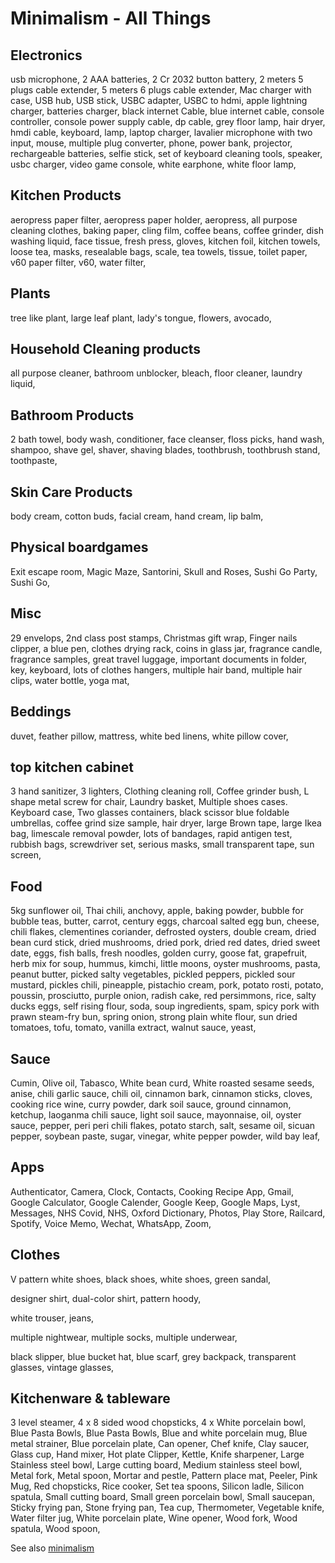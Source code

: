 # Minimalism - All Things

## Electronics

usb microphone,
2 AAA batteries,
2 Cr 2032 button battery,
2 meters 5 plugs cable extender,
5 meters 6 plugs cable extender,
Mac charger with case,
USB hub,
USB stick,
USBC adapter,
USBC to hdmi,
apple lightning charger,
batteries charger,
black internet Cable,
blue internet cable,
console controller,
console power supply cable,
dp cable,
grey floor lamp,
hair dryer,
hmdi cable,
keyboard,
lamp,
laptop charger,
lavalier microphone with two input,
mouse,
multiple plug converter,
phone,
power bank,
projector,
rechargeable batteries,
selfie stick,
set of keyboard cleaning tools,
speaker,
usbc charger,
video game console,
white earphone,
white floor lamp,

## Kitchen Products

aeropress paper filter,
aeropress paper holder,
aeropress,
all purpose cleaning clothes,
baking paper,
cling film,
coffee beans,
coffee grinder,
dish washing liquid,
face tissue,
fresh press,
gloves,
kitchen foil,
kitchen towels,
loose tea,
masks,
resealable bags,
scale,
tea towels,
tissue,
toilet paper,
v60 paper filter,
v60,
water filter,

## Plants

tree like plant,
large leaf plant,
lady's tongue,
flowers,
avocado,

## Household Cleaning products

all purpose cleaner,
bathroom unblocker,
bleach,
floor cleaner,
laundry liquid,

## Bathroom Products

2 bath towel,
body wash,
conditioner,
face cleanser,
floss picks,
hand wash,
shampoo,
shave gel,
shaver,
shaving blades,
toothbrush,
toothbrush stand,
toothpaste,

## Skin Care Products

body cream,
cotton buds,
facial cream,
hand cream,
lip balm,

## Physical boardgames

Exit escape room,
Magic Maze,
Santorini,
Skull and Roses,
Sushi Go Party,
Sushi Go,

## Misc

29 envelops,
2nd class post stamps,
Christmas gift wrap,
Finger nails clipper,
a blue pen,
clothes drying rack,
coins in glass jar,
fragrance candle,
fragrance samples,
great travel luggage,
important documents in folder,
key,
keyboard,
lots of clothes hangers,
multiple hair band,
multiple hair clips,
water bottle,
yoga mat,

## Beddings

duvet,
feather pillow,
mattress,
white bed linens,
white pillow cover,

## top kitchen cabinet

3 hand sanitizer,
3 lighters,
Clothing cleaning roll,
Coffee grinder bush,
L shape metal screw for chair,
Laundry basket,
Multiple shoes cases. Keyboard case,
Two glasses containers,
black scissor
blue foldable umbrellas,
coffee grind size sample,
hair dryer,
large Brown tape,
large Ikea bag,
limescale removal powder,
lots of bandages,
rapid antigen test,
rubbish bags,
screwdriver set,
serious masks,
small transparent tape,
sun screen,

## Food

5kg sunflower oil,
Thai chili,
anchovy,
apple,
baking powder,
bubble for bubble teas,
butter,
carrot,
century eggs,
charcoal salted egg bun,
cheese,
chili flakes,
clementines
coriander,
defrosted oysters,
double cream,
dried bean curd stick,
dried mushrooms,
dried pork,
dried red dates,
dried sweet date,
eggs,
fish balls,
fresh noodles,
golden curry,
goose fat,
grapefruit,
herb mix for soup,
hummus,
kimchi,
little moons,
oyster mushrooms,
pasta,
peanut butter,
picked salty vegetables,
pickled peppers,
pickled sour mustard,
pickles chili,
pineapple,
pistachio cream,
pork,
potato rosti,
potato,
poussin,
prosciutto,
purple onion,
radish cake,
red persimmons,
rice,
salty ducks eggs,
self rising flour,
soda,
soup ingredients,
spam,
spicy pork with prawn steam-fry bun,
spring onion,
strong plain white flour,
sun dried tomatoes,
tofu,
tomato,
vanilla extract,
walnut sauce,
yeast,

## Sauce

Cumin,
Olive oil,
Tabasco,
White bean curd,
White roasted sesame seeds,
anise,
chili garlic sauce,
chili oil,
cinnamon bark,
cinnamon sticks,
cloves,
cooking rice wine,
curry powder,
dark soil sauce,
ground cinnamon,
ketchup,
laoganma chili sauce,
light soil sauce,
mayonnaise,
oil,
oyster sauce,
pepper,
peri peri chili flakes,
potato starch,
salt,
sesame oil,
sicuan pepper,
soybean paste,
sugar,
vinegar,
white pepper powder,
wild bay leaf,

## Apps

Authenticator,
Camera,
Clock,
Contacts,
Cooking Recipe App,
Gmail,
Google Calculator,
Google Calender,
Google Keep,
Google Maps,
Lyst,
Messages,
NHS Covid,
NHS,
Oxford Dictionary,
Photos,
Play Store,
Railcard,
Spotify,
Voice Memo,
Wechat,
WhatsApp,
Zoom,

## Clothes

V pattern white shoes,
black shoes,
white shoes,
green sandal,

designer shirt,
dual-color shirt,
pattern hoody,

white trouser,
jeans,

multiple nightwear,
multiple socks,
multiple underwear,

black slipper,
blue bucket hat,
blue scarf,
grey backpack,
transparent glasses,
vintage glasses,

## Kitchenware & tableware

3 level steamer,
4 x 8 sided wood chopsticks,
4 x White porcelain bowl,
Blue Pasta Bowls,
Blue Pasta Bowls,
Blue and white porcelain mug,
Blue metal strainer,
Blue porcelain plate,
Can opener,
Chef knife,
Clay saucer,
Glass cup,
Hand mixer,
Hot plate Clipper,
Kettle,
Knife sharpener,
Large Stainless steel bowl,
Large cutting board,
Medium stainless steel bowl,
Metal fork,
Metal spoon,
Mortar and pestle,
Pattern place mat,
Peeler,
Pink Mug,
Red chopsticks,
Rice cooker,
Set tea spoons,
Silicon ladle,
Silicon spatula,
Small cutting board,
Small green porcelain bowl,
Small saucepan,
Sticky frying pan,
Stone frying pan,
Tea cup,
Thermometer,
Vegetable knife,
Water filter jug,
White porcelain plate,
Wine opener,
Wood fork,
Wood spatula,
Wood spoon,

See also [minimalism](minimalism.md)

